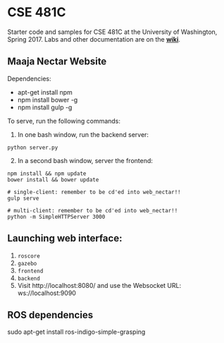 # CSE 481C
Starter code and samples for CSE 481C at the University of Washington, Spring 2017.
Labs and other documentation are on the **[wiki](https://github.com/cse481sp17/cse481c/wiki)**.

## Maaja Nectar Website
Dependencies:
* apt-get install npm
* npm install bower -g
* npm install gulp -g

To serve, run the following commands:
1. In one bash window, run the backend server:
```
python server.py
```
2. In a second bash window, server the frontend:
```
npm install && npm update
bower install && bower update

# single-client: remember to be cd'ed into web_nectar!!
gulp serve

# multi-client: remember to be cd'ed into web_nectar!!
python -m SimpleHTTPServer 3000
```

## Launching web interface:
1. `roscore`
2. `gazebo`
3. `frontend`
4. `backend`
5. Visit http://localhost:8080/ and use the Websocket URL: ws://localhost:9090

## ROS dependencies
sudo apt-get install ros-indigo-simple-grasping

